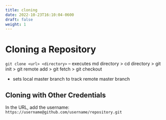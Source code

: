 ```yaml
---
title: cloning
date: 2022-10-23T16:10:04-0600
draft: false
weight: 1
---
```

# Cloning a Repository
`git clone <url> <directory>` 
– executes md directory > cd directory > git init > git remote add <url> > git fetch > git checkout
- sets local master branch to track remote master branch  

## Cloning with Other Credentials
In the URL, add the username: `https://username@github.com/username/repository.git`
